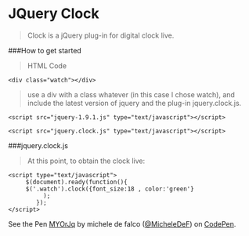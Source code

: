 # JQuery Clock 


>Clock is a jQuery plug-in for  digital clock live.

###How to get started

>HTML Code

    <div class="watch"></div>



>use a div with a class whatever (in this case I chose watch), and include the latest version of jquery and the plug-in jquery.clock.js.

    <script src="jquery-1.9.1.js" type="text/javascript"></script>
     
    <script src="jquery.clock.js" type="text/javascript"></script>
     
###jquery.clock.js     
>At this point, to obtain the clock live:

    <script type="text/javascript">
         $(document).ready(function(){
         $('.watch').clock({font_size:18 , color:'green'}
              );
            });
    </script>
    

<p data-height="268" data-theme-id="0" data-slug-hash="MYOrJq" data-default-tab="result" data-user="MicheleDeF" class='codepen'>See the Pen <a href='http://codepen.io/MicheleDeF/pen/MYOrJq/'>MYOrJq</a> by michele de falco (<a href='http://codepen.io/MicheleDeF'>@MicheleDeF</a>) on <a href='http://codepen.io'>CodePen</a>.</p>

